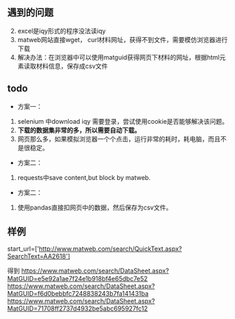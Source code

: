 ## 遇到的问题
2. excel是iqy形式的程序没法读iqy
2. matweb网站直接wget， curl材料网址，获得不到文件，需要模仿浏览器进行下载
3. 解决办法：在浏览器中可以使用matguid获得网页下材料的网址，根据html元素读取材料信息，保存成csv文件

## todo
- 方案一：
1. selenium 中download iqy 需要登录，尝试使用cookie是否能够解决该问题。
2. **下载的数据集非常的多，所以需要自动下载。**
3. 网页那么多，如果模拟浏览器一个个点击，运行非常的耗时，耗电脑，而且不是很稳定。
- 方案二：
1. requests中save content,but block by matweb.

- 方案二：
1. 使用pandas直接扣网页中的数据，然后保存为csv文件。

## 样例
start_url=['http://www.matweb.com/search/QuickText.aspx?SearchText=AA2618']

得到
https://www.matweb.com/search/DataSheet.aspx?MatGUID=e5e92a1ae7f24e1b918bf4e65dbc7e52
https://www.matweb.com/search/DataSheet.aspx?MatGUID=f6d0bebbfc7248838243b7fa141431ba
https://www.matweb.com/search/DataSheet.aspx?MatGUID=71708ff2737d4932be5abc695927fc12